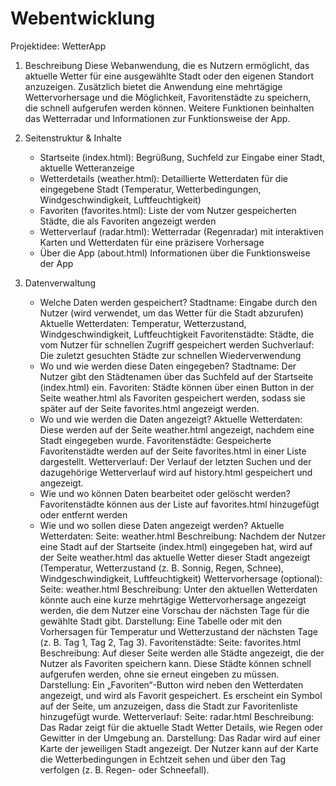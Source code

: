 # Webentwicklung

Projektidee: WetterApp

1. Beschreibung
    Diese Webanwendung, die es Nutzern ermöglicht, das aktuelle Wetter für eine ausgewählte Stadt oder den eigenen Standort anzuzeigen. Zusätzlich bietet die Anwendung eine mehrtägige Wettervorhersage und die Möglichkeit, Favoritenstädte zu speichern, die schnell aufgerufen werden können. Weitere Funktionen beinhalten das Wetterradar und Informationen zur Funktionsweise der App.



2. Seitenstruktur & Inhalte
    - Startseite (index.html): Begrüßung, Suchfeld zur Eingabe einer Stadt, aktuelle Wetteranzeige
    - Wetterdetails (weather.html): Detaillierte Wetterdaten für die eingegebene Stadt (Temperatur, Wetterbedingungen, Windgeschwindigkeit, Luftfeuchtigkeit)
    - Favoriten (favorites.html): Liste der vom Nutzer gespeicherten Städte, die als Favoriten angezeigt werden
    - Wetterverlauf (radar.html): Wetterradar (Regenradar) mit interaktiven Karten und Wetterdaten für eine präzisere Vorhersage
    - Über die App (about.html)	Informationen über die Funktionsweise der App

3. Datenverwaltung
    - Welche Daten werden gespeichert?
    Stadtname: Eingabe durch den Nutzer (wird verwendet, um das Wetter für die Stadt abzurufen)
    Aktuelle Wetterdaten: Temperatur, Wetterzustand, Windgeschwindigkeit, Luftfeuchtigkeit
    Favoritenstädte: Städte, die vom Nutzer für schnellen Zugriff gespeichert werden
    Suchverlauf: Die zuletzt gesuchten Städte zur schnellen Wiederverwendung 
    - Wo und wie werden diese Daten eingegeben?
    Stadtname: Der Nutzer gibt den Städtenamen über das Suchfeld auf der Startseite (index.html) ein.
    Favoriten: Städte können über einen Button in der Seite weather.html als Favoriten gespeichert werden, sodass sie später auf der Seite favorites.html angezeigt werden.
    - Wo und wie werden die Daten angezeigt?
    Aktuelle Wetterdaten: Diese werden auf der Seite weather.html angezeigt, nachdem eine Stadt eingegeben wurde.
    Favoritenstädte: Gespeicherte Favoritenstädte werden auf der Seite favorites.html in einer Liste dargestellt.
    Wetterverlauf: Der Verlauf der letzten Suchen und der dazugehörige Wetterverlauf wird auf history.html gespeichert und angezeigt.
    - Wie und wo können Daten bearbeitet oder gelöscht werden?
    Favoritenstädte können aus der Liste auf favorites.html hinzugefügt oder entfernt werden
    - Wie und wo sollen diese Daten angezeigt werden?
        Aktuelle Wetterdaten:
            Seite: weather.html
            Beschreibung: Nachdem der Nutzer eine Stadt auf der Startseite (index.html) eingegeben hat, wird auf der Seite weather.html das aktuelle Wetter dieser Stadt angezeigt (Temperatur, Wetterzustand (z. B. Sonnig, Regen, Schnee), Windgeschwindigkeit, Luftfeuchtigkeit)
        Wettervorhersage (optional):
            Seite: weather.html
            Beschreibung: Unter den aktuellen Wetterdaten könnte auch eine kurze mehrtägige Wettervorhersage angezeigt werden, die dem Nutzer eine Vorschau der nächsten Tage für die gewählte Stadt gibt.
            Darstellung: Eine Tabelle oder mit den Vorhersagen für Temperatur und Wetterzustand der nächsten Tage (z. B. Tag 1, Tag 2, Tag 3).
        Favoritenstädte:
            Seite: favorites.html
            Beschreibung: Auf dieser Seite werden alle Städte angezeigt, die der Nutzer als Favoriten speichern kann. Diese Städte können schnell aufgerufen werden, ohne sie erneut eingeben zu müssen. 
            Darstellung: Ein „Favoriten“-Button wird neben den Wetterdaten angezeigt, und wird als Favorit gespeichert. Es erscheint ein Symbol auf der Seite, um anzuzeigen, dass die Stadt zur Favoritenliste hinzugefügt wurde.
        Wetterverlauf:
            Seite: radar.html
            Beschreibung: Das Radar zeigt für die aktuelle Stadt Wetter Details, wie Regen oder Gewitter in der Umgebung an.
            Darstellung: Das Radar wird auf einer Karte der jeweiligen Stadt angezeigt. 
            Der Nutzer kann auf der Karte die Wetterbedingungen in Echtzeit sehen und über den Tag verfolgen (z. B. Regen- oder Schneefall).

